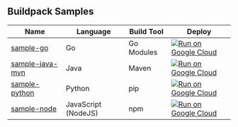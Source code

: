 Buildpack Samples
-----------------

| Name | Language | Build Tool | Deploy |
| ---- | -------- | ---------- | ------ |
| [sample-go](sample-go) | Go | Go Modules | [![Run on Google Cloud](https://deploy.cloud.run/button.svg)](https://deploy.cloud.run?git_repo=https://github.com/GoogleCloudPlatform/buildpack-samples.git&dir=sample-go) |
| [sample-java-mvn](sample-java-mvn) | Java | Maven | [![Run on Google Cloud](https://deploy.cloud.run/button.svg)](https://deploy.cloud.run?git_repo=https://github.com/GoogleCloudPlatform/buildpack-samples.git&dir=sample-java-mvn) |
| [sample-python](sample-python) | Python | pip | [![Run on Google Cloud](https://deploy.cloud.run/button.svg)](https://deploy.cloud.run?git_repo=https://github.com/GoogleCloudPlatform/buildpack-samples.git&dir=sample-python) |
| [sample-node](sample-node) | JavaScript (NodeJS) | npm | [![Run on Google Cloud](https://deploy.cloud.run/button.svg)](https://deploy.cloud.run?git_repo=https://github.com/GoogleCloudPlatform/buildpack-samples.git&dir=sample-node) |

